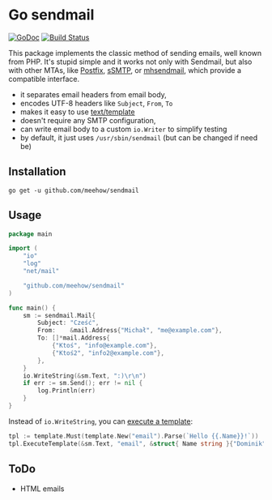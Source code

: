 # Go sendmail

[![GoDoc](https://godoc.org/github.com/meehow/sendmail?status.svg)](https://godoc.org/github.com/meehow/sendmail)
[![Build Status](https://travis-ci.org/meehow/sendmail.svg?branch=master)](https://travis-ci.org/meehow/sendmail)


This package implements the classic method of sending emails, well known
from PHP. It's stupid simple and it works not only with Sendmail, but also
with other MTAs, like [Postfix][], [sSMTP][], or [mhsendmail][], which
provide a compatible interface.

[Postfix]:    http://www.postfix.org/sendmail.1.html
[sSMTP]:      https://wiki.debian.org/sSMTP
[mhsendmail]: https://github.com/mailhog/mhsendmail

* it separates email headers from email body,
* encodes UTF-8 headers like `Subject`, `From`, `To`
* makes it easy to use [text/template](https://golang.org/pkg/text/template)
* doesn't require any SMTP configuration,
* can write email body to a custom `io.Writer` to simplify testing
* by default, it just uses `/usr/sbin/sendmail` (but can be changed if need be)


## Installation

```
go get -u github.com/meehow/sendmail
```

## Usage

```go
package main

import (
	"io"
	"log"
	"net/mail"

	"github.com/meehow/sendmail"
)

func main() {
	sm := sendmail.Mail{
		Subject: "Cześć",
		From:    &mail.Address{"Michał", "me@example.com"},
		To: []*mail.Address{
			{"Ktoś", "info@example.com"},
			{"Ktoś2", "info2@example.com"},
		},
	}
	io.WriteString(&sm.Text, ":)\r\n")
	if err := sm.Send(); err != nil {
		log.Println(err)
	}
}
```

Instead of `io.WriteString`, you can [execute a template][template]:

[template]: https://golang.org/pkg/text/template/#Template.Execute

```go
tpl := template.Must(template.New("email").Parse(`Hello {{.Name}}!`))
tpl.ExecuteTemplate(&sm.Text, "email", &struct{ Name string }{"Dominik"})
```


## ToDo

* HTML emails
